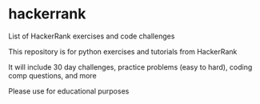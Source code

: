 # hackerrank
List of HackerRank exercises and code challenges

This repository is for python exercises and tutorials from HackerRank

It will include 30 day challenges, practice problems (easy to hard), coding comp questions, and more

Please use for educational purposes
